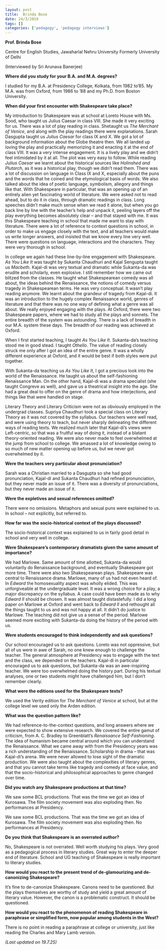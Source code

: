 ```yaml
---
layout: post
title:  Brinda Bose
date: 24/3/2019
tags: []
categories: ['pedagogy', 'pedagogy interviews']
---
```


**Prof. Brinda Bose**

Centre for English Studies, Jawaharlal Nehru University Formerly University of Delhi

(Interviewed by Sri Arunava Banerjee)

**Where did you study for your B.A. and M.A. degrees?**

I studied for my B.A. at Presidency College, Kolkata, from 1982 to’85. My M.A. was from Oxford, from 1986 to ’88 and my Ph.D. from Boston University.

**When did your first encounter with Shakespeare take place?**

My introduction to Shakespeare was at school at Loreto House with Ms. Sood, who taught us Julius Caesar in class VIII. She made it very exciting for us. There was a lot of play reading in class. Shetaught us *The Merchant of Venice*, and along with the play readings there were explanations. Sarah Dasgupta taught us *Julius Caesar* for class IX and X. We got a lot of background information about the Globe theatre then. We all landed up loving the play and practically memorizing it and enacting it at the end of class VIII. It was a very intense engagement. It is a lively play and we didn’t feel intimidated by it at all. The plot was very easy to follow. While reading *Julius Caesar* we learnt about the historical sources like *Holinshed and Plutarch*, as it was a historical play, though we didn’t read them. There was a lot of discussion on language in Class IX and X, especially about the puns and the words that he coined and the etymological basis of words. We also talked about the idea of poetic language, symbolism, allegory and things like that. With Shakespeare in particular, that was an opening up of an entirely alien yet fascinating world of literature. We were asked not to read ahead, but to do it in class, through dramatic readings in class. Long speeches didn’t make much sense when we read it alone, but when you go back line by line with the teacher’s help and unpack it, peeling layers off the play everything becomes absolutely clear – and that stayed with me. It was this Shakespeare teaching in school that made me want to stay with literature. There were a lot of reference to context questions in school, in order to make us engage closely with the text, and all teachers would make us write longer answers, and insisted that we know every line very well. There were questions on language, interactions and the characters. They were very thorough in school.

In college we again had these line-by-line engagement with Shakespeare. *As You Like It* was taught by Sukanta Chaudhuri and Kajal Sengupta taught us *Macbeth*. Kajal-di was very textual and dramatic while Sukanta-da was erudite and scholarly, even explosive. I still remember how we came out blitzed from the classes. He taught what Shakespearean comedy was all about, the ideas behind the Renaissance, the notions of comedy versus tragedy in Shakespearean terms. He was very conceptual. It wasn’t play reading anymore. We learnt about the grandeur of tragedy from Kajal-di. It was an introduction to the hugely complex Renaissance world, genres of literature and that there was no one way of defining what a genre was all about. We really enjoyed engaging with the plays. At Oxford, there were two Shakespeare papers, where we had to study all the plays and sonnets. The entire breadth of the system was astounding. There is a lack of breadth in our M.A. system these days. The breadth of our reading was achieved at Oxford.

When I first started teaching, I taught *As You Like It*. Sukanta-da’s teaching stood me in good stead. I taught *Othello*. The value of reading closely struck me only after I got an idea of the entire genre. It was a wholly different experience at Oxford, and it would be best if both styles were put together.

With Sukanta-da teaching us *As You Like It*, I got a precious look into the world of the Renaissance. He taught us about the self-fashioning Renaissance Man. On the other hand, Kajal-di was a drama specialist (she taught Congreve as well), and gave us a theatrical insight into the age. She had a great deal to offer on the genre of drama and how interjections, and things like that were handled on stage.

Literary Theory and Literary Criticism were not as obviously employed in the undergrad classes. Supriya Chaudhuri took a special class on Literary Theory as it was not covered by the syllabus. Our teachers were well read, and were using theory to teach, but never sharply delineating the different ways of reading texts. We realized much later that Kajal-di’s views were Left-centric, so that was a fruitful way of doing it, instead of a blatant theory-oriented reading. We were also never made to feel overwhelmed at the jump from school to college. We amassed a lot of knowledge owing to so much of new matter opening up before us, but we never got overwhelmed by it.

**Were the teachers very particular about pronunciation?**

Sarah was a Christian married to a Dasgupta so she had good pronunciation, Kajal-di and Sukanta Chaudhuri had refined pronunciation, but they never made an issue of it. There was a diversity of pronunciations, but they never made an issue of it.

**Were the expletives and sexual references omitted?**

There were no omissions. Metaphors and sexual puns were explained to us. In school – not explicitly, but referred to.

**How far was the socio-historical context of the plays discussed?**

The socio-historical context was explained to us in fairly good detail in school and very well in college.

**Were Shakespeare’s contemporary dramatists given the same amount of importance?**

We had Marlowe. Same amount of time allotted, Sukanta-da would voluntarily do Renaissance background, and eventually Shakespeare got more time. There were also two Shakespearean plays. Shakespeare was central to Renaissance drama. Marlowe, many of us had not even heard of. In *Edward* the homosexuality aspect was wholly elided. This was unforgiveable at the undergraduate level. It was a wrong choice for a play, a major discrepancy on the syllabus. A case could have been made as to why *Edward II* should be chosen. It was almost taught distastefully. I did a long paper on Marlowe at Oxford and went back to *Edward II* and rethought all the things taught to us and was not happy at all. It didn’t do justice to Marlowe. The teaching did not give us a sense of the period. Marlowe seemed more exciting with Sukanta-da doing the history of the period with us.

**Were students encouraged to think independently and ask questions?**

Our school encouraged us to ask questions. Loreto was not oppressive, but all of us were in awe of Sarah, no one knew enough to challenge the teacher. The general atmosphere at Presidency was to engage with the text and the class, we depended on the teachers. Kajal-di in particular encouraged us to ask questions, but Sukanta-da was an awe-inspiring teacher. We were too overwhelmed doing the history part. During his textual analyses, one or two students might have challenged him, but I don’t remember clearly.

**What were the editions used for the Shakespeare texts?**

We used the Verity edition for *The Merchant of Venice* at school, but at the college level we used only the Arden edition.

**What was the question pattern like?**

We had reference-to-the-context questions, and long answers where we were expected to show extensive research. We covered the entire gamut of criticism, from A. C. Bradley to Greenblatt’s *Renaissance Self-Fashioning*. The idea of humanism became central around which you can understand the Renaissance. What we came away with from the Presidency years was a rich understanding of the Renaissance. Scholarship in drama – that was Kajal-di’s arena. We were never allowed to lose sight of the dramatic production. We were also taught about the complexities of literary genres, and that you cannot take terms like tragedy and comedy at face value, and that the socio-historical and philosophical approaches to genre changed over time.

**Did you watch any Shakespeare productions at that time?**

We saw some BCL productions. That was the time we got an idea of Kurosawa. The film society movement was also exploding then. No performances at Presidency.

We saw some BCL productions. That was the time we got an idea of Kurosawa. The film society movement was also exploding then. No performances at Presidency.

**Do you think that Shakespeare is an overrated author?**

No, Shakespeare is not overrated. Well worth studying his plays. Very good as a pedagogical process in literary studies. Great way to enter the deeper end of literature. School and UG teaching of Shakespeare is really important to literary studies.

**How would you react to the present trend of de-glamourizing and de-canonizing Shakespeare?**

It’s fine to de-canonize Shakespeare. Canons need to be questioned. But the plays themselves are worthy of study and yield a great amount of literary value. However, the canon is a problematic construct. It should be questioned.

**How would you react to the phenomenon of reading Shakespeare in paraphrase or simplified form, now popular among students in the West?**

There is no point in reading a paraphrase at college or university, just like reading the Charles and Mary Lamb version.

*(Last updated on 19.7.25)*
